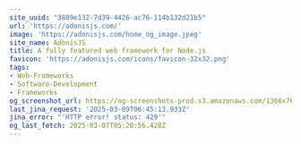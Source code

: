 ```yaml
---
site_uuid: "3809e132-7d39-4426-ac76-114b132d21b5"
url: 'https://adonisjs.com/'
image: 'https://adonisjs.com/home_og_image.jpeg'
site_name: AdonisJS
title: A fully featured web framework for Node.js
favicon: 'https://adonisjs.com/icons/favicon-32x32.png'
tags:
- Web-Frameworks
- Software-Development
- Frameworks
og_screenshot_url: https://og-screenshots-prod.s3.amazonaws.com/1366x768/80/false/bb7125f475acebc012c6088f0af0884c5e5b38c372267e7ef12fc5d3ef2bd6a2.jpeg
last_jina_request: '2025-03-09T06:45:13.933Z'
jina_error: "'HTTP error! status: 429'"
og_last_fetch: 2025-03-07T05:20:56.428Z
---
```


